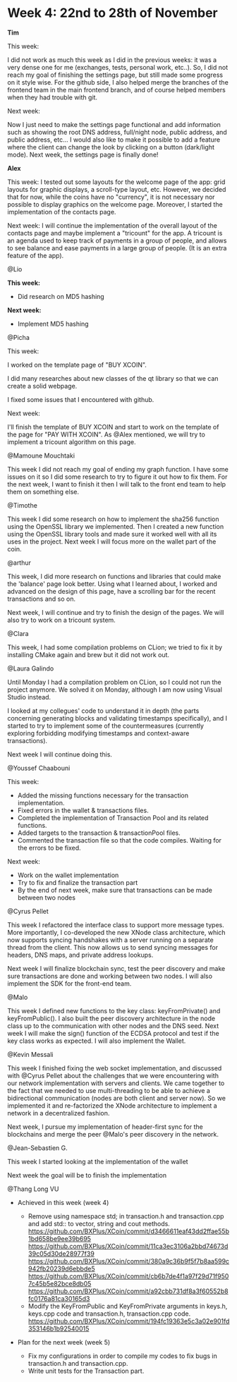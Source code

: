# Week 4: 22nd to 28th of November

**Tim**

This week:

I did not work as much this week as I did in the previous weeks: it was a very dense one for me (exchanges, tests, personal work, etc..). So, I did not reach my goal of finishing the settings page, but still made some progress on it style wise. For the github side, I also helped merge the branches of the frontend team in the main frontend branch, and of course helped members when they had trouble with git. 

Next week:

Now I just need to make the settings page functional and add information such as showing the root DNS address, full/night node, public address, and public address, etc... I would also like to make it possible to add a feature where the client can change the look by clicking on a button (dark/light mode). Next week, the settings page is finally done!

**Alex**

This week: I tested out some layouts for the welcome page of the app: grid layouts for graphic displays, a scroll-type layout, etc. However, we decided that for now, while the coins have no "currency", it is not necessary nor possible to display graphics on the welcome page. Moreover, I started the implementation of the contacts page.

Next week: I will continue the implementation of the overall layout of the contacts page and maybe implement a "tricount" for the app. A tricount is an agenda used to keep track of payments in a group of people, and allows to see balance and ease payments in a large group of people. (It is an extra feature of the app).

@Lio 

**This week:**
- Did research on MD5 hashing

**Next week:**
- Implement MD5 hashing

@Picha 

This week:

I worked on the template page of "BUY XCOIN". 

I did many researches about new classes of the qt library so that we can create a solid webpage.

I fixed some issues that I encountered with github.

Next week:

I'll finish the template of BUY XCOIN and start to work on the template of the page for "PAY WITH XCOIN". As @Alex mentioned, we will try to implement a tricount algorithm on this page.

@Mamoune Mouchtaki 

This week I did not reach my goal of ending my graph function. I have some issues on it so I did some research to try to figure it out how to fix them. For the next week, I want to finish it then I will talk to the front end team to help them on something else.

@Timothe 

This week I did some research on how to implement the sha256 function using the OpenSSL library we implemented. Then I created a new function using the OpenSSL library tools and made sure it worked well with all its uses in the project. Next week I will focus more on the wallet part of the coin.

@arthur 

This week, I did more research on functions and libraries that could make the 'balance' page look better. Using what I learned about, I worked and advanced on the design of this page, have a scrolling bar for the recent transactions and so on. 

Next week, I will continue and try to finish the design of the pages. We will also try to work on a tricount system.

@Clara  

This week, I had some compilation problems on CLion; we tried to fix it by installing CMake again and brew but it did not work out. 

@Laura Galindo 

Until Monday I had a compilation problem on CLion, so I could not run the project anymore. We solved it on Monday, although I am now using Visual Studio instead.

I looked at my collegues' code to understand it in depth (the parts concerning generating blocks and validating timestamps specifically), and I started to try to implement some of the countermeasures (currently exploring forbidding modifying timestamps and context-aware transactions).

Next week I will continue doing this. 

@Youssef Chaabouni 

This week:

- Added the missing functions necessary for the transaction implementation.
- Fixed errors in the wallet & transactions files.
- Completed the implementation of Transaction Pool and its related functions.
- Added targets to the transaction & transactionPool files.
- Commented the transaction file so that the code compiles. Waiting for the errors to be fixed.

Next week:

- Work on the wallet implementation
- Try to fix and finalize the transaction part
- By the end of next week, make sure that transactions can be made between two nodes

@Cyrus Pellet 

This week I refactored the interface class to support more message types. More importantly, I co-developed the new XNode class architecture, which now supports syncing handshakes with a server running on a separate thread from the client. This now allows us to send syncing messages for headers, DNS maps, and private address lookups.

Next week I will finalize blockchain sync, test the peer discovery and make sure transactions are done and working between two nodes. I will also implement the SDK for the front-end team.

@Malo 

This week I defined new functions to the key class: keyFromPrivate() and keyFromPublic(). I also built the peer discovery architecture in the node class up to the communication with other nodes and the DNS seed. Next week I will make the sign() function of the ECDSA protocol and test if the key class works as expected. I will also implement the Wallet.

@Kevin Messali 

This week I finished fixing the web socket implementation, and discussed with @Cyrus Pellet about the challenges that we were encountering with our network implementation with servers and clients. We came together to the fact that we needed to use multi-threading to be able to achieve a bidirectional communication (nodes are both client and server now). So we implemented it and re-factorized the XNode architecture to implement a network in a decentralized fashion.

Next week, I pursue my implementation of header-first sync for the blockchains and merge the peer @Malo's peer discovery in the network.

@Jean-Sebastien G. 

This week I started looking at the implementation of the wallet

Next week the goal will be to finish the implementation

@Thang Long VU
- Achieved in this week (week 4)
    - Remove using namespace std; in transaction.h and transaction.cpp and add std:: to vector, string and cout methods.
        https://github.com/BXPlus/XCoin/commit/d3466611eaf43dd2ffae55b1bd658be9ee39b695
        https://github.com/BXPlus/XCoin/commit/11ca3ec3106a2bbd74673d39c05d30de28977f39
        https://github.com/BXPlus/XCoin/commit/380a9c36b9f5f7b8aa599c942fb20239d6ebbde5
        https://github.com/BXPlus/XCoin/commit/cb6b7de4f1a97f29d71f9507c45b5e82bce8db05
        https://github.com/BXPlus/XCoin/commit/a92cbb731df8a3f60552b8fc0176a81ca30165d3
    - Modify the KeyFromPublic and KeyFromPrivate arguments in keys.h, keys.cpp code and transaction.h, transaction.cpp code.
        https://github.com/BXPlus/XCoin/commit/194fc19363e5c3a02e901fd353146b1b92540015
        
- Plan for the next week (week 5)
    - Fix my configurations in order to compile my codes to fix bugs in transaction.h and transaction.cpp.
    - Write unit tests for the Transaction part.
